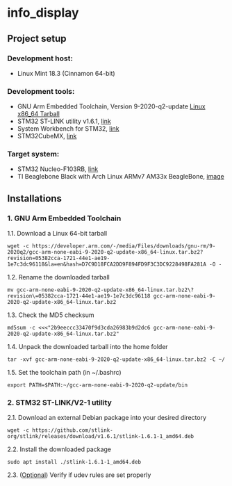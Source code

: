 # info_display

## Project setup

### Development host:
- Linux Mint 18.3 (Cinnamon 64-bit)

### Development tools:
- GNU Arm Embedded Toolchain, Version 9-2020-q2-update [Linux x86_64 Tarball](https://developer.arm.com/tools-and-software/open-source-software/developer-tools/gnu-toolchain/gnu-rm/downloads)
- STM32 ST-LINK utility v1.6.1, [link](https://github.com/stlink-org/stlink)
- System Workbench for STM32, [link](https://www.ac6-tools.com)
- STM32CubeMX, [link](http://www.st.com/stm32cubemx)

### Target system:
- STM32 Nucleo-F103RB, [link](https://www.st.com/en/evaluation-tools/nucleo-f103rb.html)
- TI Beaglebone Black with Arch Linux ARMv7 AM33x BeagleBone, [image](https://archlinuxarm.org/about/downloads)

## Installations

### 1. GNU Arm Embedded Toolchain

  1.1. Download a Linux 64-bit tarball
```
wget -c https://developer.arm.com/-/media/Files/downloads/gnu-rm/9-2020q2/gcc-arm-none-eabi-9-2020-q2-update-x86_64-linux.tar.bz2?revision=05382cca-1721-44e1-ae19-1e7c3dc96118&la=en&hash=D7C9D18FCA2DD9F894FD9F3C3DC9228498FA281A -O -
```
  1.2. Rename the downloaded tarball
```
mv gcc-arm-none-eabi-9-2020-q2-update-x86_64-linux.tar.bz2\?revision\=05382cca-1721-44e1-ae19-1e7c3dc96118 gcc-arm-none-eabi-9-2020-q2-update-x86_64-linux.tar.bz2
```
  1.3. Check the MD5 checksum
```
md5sum -c <<<"2b9eeccc33470f9d3cda26983b9d2dc6 gcc-arm-none-eabi-9-2020-q2-update-x86_64-linux.tar.bz2"
```
  1.4. Unpack the downloaded tarball into the home folder
```
tar -xvf gcc-arm-none-eabi-9-2020-q2-update-x86_64-linux.tar.bz2 -C ~/
```
  1.5. Set the toolchain path (in ~/.bashrc)
```
export PATH=$PATH:~/gcc-arm-none-eabi-9-2020-q2-update/bin
```

### 2. STM32 ST-LINK/V2-1 utility

  2.1. Download an external Debian package into your desired directory

```
wget -c https://github.com/stlink-org/stlink/releases/download/v1.6.1/stlink-1.6.1-1_amd64.deb
```

  2.2. Install the downloaded package

```
sudo apt install ./stlink-1.6.1-1_amd64.deb

```

  2.3. ([Optional](https://github.com/stlink-org/stlink/blob/develop/doc/tutorial.md)) Verify if udev rules are set properly

